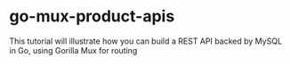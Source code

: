 # go-mux-product-apis

This tutorial will illustrate how you can build a REST API backed by MySQL in Go, using Gorilla Mux for routing
